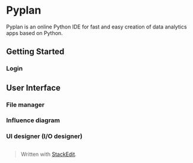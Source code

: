 
# Pyplan
Pyplan is an online Python IDE for fast and easy creation of data analytics apps based on Python.

## Getting Started
### Login

## User Interface

### File manager
### Influence diagram
### UI designer (I/O designer)

 

##

> Written with [StackEdit](https://stackedit.io/).
<!--stackedit_data:
eyJoaXN0b3J5IjpbOTkwNTI0NTA0LDE2Njc1NDU2MTcsMjU1Nz
Q4NTc5XX0=
-->